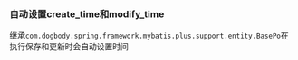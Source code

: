 ### 自动设置create_time和modify_time

继承`com.dogbody.spring.framework.mybatis.plus.support.entity.BasePo`在执行保存和更新时会自动设置时间